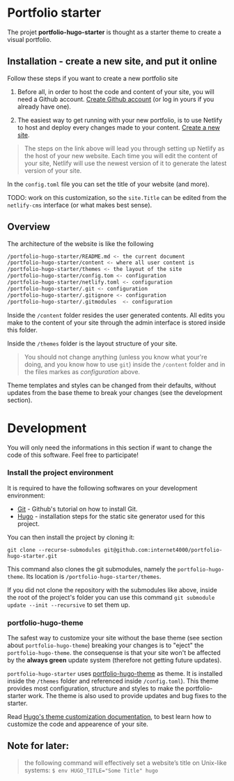 # Portfolio starter

The projet **portfolio-hugo-starter** is thought as a starter theme to
create a visual portfolio.

## Installation - create a new site, and put it online

Follow these steps if you want to create a new portfolio site

1. Before all, in order to host the code and content of your site, you
will need a Github account. [Create Github
account](https://github.com/join?source=header-home) (or log in yours
if you already have one).

2. The easiest way to get running with your new portfolio, is to use
Netlify to host and deploy every changes made to your content. [Create a new
site](https://app.netlify.com/start/deploy?repository=https://github.com/internet4000/portfolio-hugo-starter).


> The steps on the link above will lead you through setting up Netlify
> as the host of your new website. Each time you will edit the content
> of your site, Netlify will use the newest version of it to generate
> the latest version of your site.

In the `config.toml` file you can set the title of your website (and
more).

TODO: work on this customization, so the `site.Title` can be edited
from the `netlify-cms` interface (or what makes best sense).

## Overview

The architecture of the website is like the following

``` bash
/portfolio-hugo-starter/README.md <- the current document
/portfolio-hugo-starter/content <- where all user content is
/portfolio-hugo-starter/themes <- the layout of the site
/portfolio-hugo-starter/config.tom <- configuration
/portfolio-hugo-starter/netlify.toml <- configuration
/portfolio-hugo-starter/.git <- configuration
/portfolio-hugo-starter/.gitignore <- configuration
/portfolio-hugo-starter/.gitmodules  <- configuration
```

Inside the `/content` folder resides the user generated contents. All
edits you make to the content of your site through the admin interface
is stored inside this folder.

Inside the `/themes` folder is the layout structure of your site.

> You should not change anything (unless you know what your're
> doing, and you know how to use `git`) inside the `/content` folder
> and in the files markes as  _configuration_ above.

Theme templates and styles can be changed from their defaults, without
updates from the base theme to break your changes (see the
development section).

# Development

You will only need the informations in this section if want to change
the code of this software. Feel free to participate!

### Install the project environment

It is required to have the following softwares on your development
environment:

- [Git](https://help.github.com/articles/set-up-git/) - Github's
  tutorial on how to install Git.
- [Hugo](https://gohugo.io/getting-started/installing/) - installation
  steps for the static site generator used for this project.

You can then install the project by cloning it:

`git clone --recurse-submodules git@github.com:internet4000/portfolio-hugo-starter.git`

This command also clones the git submodules, namely the
 `portfolio-hugo-theme`. Its location is
 `/portfolio-hugo-starter/themes`.

If you did not clone the repository with the submodules like above,
inside the root of the project's folder you can use this command `git
submodule update --init --recursive` to set them up.

### portfolio-hugo-theme

The safest way to customize your site without the base theme (see section about
`portfolio-hugo-theme`) breaking your changes is to "eject" the
`portfolio-hugo-theme`. the consequense is that your site won't be
affected by the **always green** update system (therefore not getting
future updates).

`portfolio-hugo-starter` uses [portfolio-hugo-theme](
 https://github.com/internet4000/portfolio-hugo-theme) as theme. It is
 installed inside the `/themes` folder and referenced inside
 `/config.toml`). This theme provides most configuration, structure
 and styles to make the portfolio-starter work. The theme is also used
 to provide updates and bug fixes to the starter.
 
Read [Hugo's theme customization documentation](https://gohugo.io/themes/customizing/), to best learn how to customize the
code and appearence of your site.
 

## Note for later:

> the following command will effectively set a website’s title on
Unix-like systems: `$ env HUGO_TITLE="Some Title" hugo`
